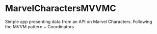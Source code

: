 # MarvelCharactersMVVMC
Simple app presenting data from an API on Marvel Characters. Following the MVVM pattern + Coordinators
